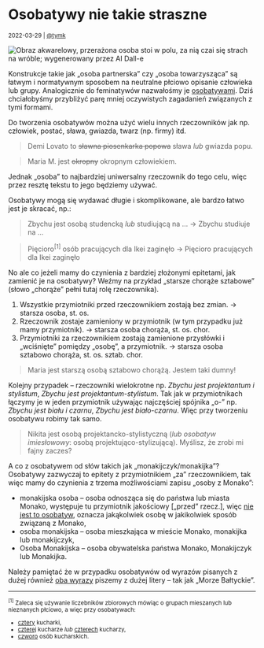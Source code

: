 # Osobatywy nie takie straszne

<small>2022-03-29 | [@tymk](/@tymk)</small>

![Obraz akwarelowy, przerażona osoba stoi w polu, za nią czai się strach na wróble; wygenerowany przez AI Dall-e](/img-local/blog/dall-e-scarecrow.png)

Konstrukcje takie jak „osoba partnerska” czy „osoba towarzysząca”
są łatwym i normatywnym sposobem na neutralne płciowo opisanie człowieka lub grupy.
Analogicznie do feminatywów nazwałośmy je [osobatywami](/osobatywy).
Dziś chciałobyśmy przybliżyć parę mniej oczywistych zagadanień związanych z tymi formami.

Do tworzenia osobatywów można użyć wielu innych rzeczowników jak np. człowiek, postać, sława, gwiazda, twarz (np. firmy) itd.

> Demi Lovato to ~~sławna piosenkarka popowa~~ sława _lub_ gwiazda popu. 

> Maria M. jest ~~okropny~~ okropnym człowiekiem.
 
Jednak „osoba” to najbardziej uniwersalny rzeczownik do tego celu, więc przez resztę tekstu to jego będziemy używać.

Osobatywy mogą się wydawać długie i skomplikowane, ale bardzo łatwo jest je skracać, np.:

> Zbychu jest osobą studencką _lub_ studiującą na … → Zbychu studiuje na … 

> Pięcioro<sup>[1]</sup> osób pracujących dla Ikei zaginęło → Pięcioro pracujących dla Ikei zaginęło

No ale co jeżeli mamy do czynienia z bardziej złożonymi epitetami, jak zamienić je na osobatywy?
Weźmy na przykład „starsze chorąże sztabowe” (słowo „chorąże” pełni tutaj rolę rzeczownika).

1. Wszystkie przymiotniki przed rzeczownikiem zostają bez zmian. → starsza osoba, st. os.
2. Rzeczownik zostaje zamieniony w przymiotnik (w tym przypadku już mamy przymiotnik). → starsza osoba chorąża, st. os. chor.
3. Przymiotniki za rzeczownikiem zostają zamienione przysłówki i „wciśnięte” pomiędzy „osobę”, a przymiotnik. → starsza osoba sztabowo chorąża, st. os. sztab. chor.

> Maria jest starszą osobą sztabowo chorążą. Jestem taki dumny!

Kolejny przypadek – rzeczowniki wielokrotne np. _Zbychu jest projektantum i stylistum_, _Zbychu jest projektantum-stylistum_.
Tak jak w przymiotnikach łączymy je w jeden przymiotnik używając najczęściej spójnika „o-” np.
_Zbychu jest biału i czarnu_, _Zbychu jest biało-czarnu_.
Więc przy tworzeniu osobatywu robimy tak samo.

> Nikita jest osobą projektancko-stylistyczną (_lub osobatyw imiesłowowy_: osobą projektująco-stylizującą).
> Myślisz, że zrobi mi fajny zaczes?

A co z osobatywem od słów takich jak „monakijczyk/monakijka”?
Osobatywy zazwyczaj to epitety z przymiotnikiem „za” rzeczownikiem,
tak więc mamy do czynienia z trzema możliwościami zapisu „osoby z Monako”:
 - monakijska osoba – osoba odnosząca się do państwa lub miasta Monako, 
   występuje tu przymiotnik jakościowy [„przed” rzecz.], więc <u>nie jest to osobatyw</u>,
  oznacza jakąkolwiek osobę w jakikolwiek sposób związaną z Monako,
 - osoba monakijska – osoba mieszkająca w mieście Monako, monakijka lub monakijczyk,
 - Osoba Monakijska – osoba obywatelska państwa Monako, Monakijczyk lub Monakijka.

Należy pamiętać że w przypadku osobatywów od wyrazów pisanych z dużej również <u>oba wyrazy</u>
piszemy z dużej litery – tak jak „Morze Bałtyckie”.

<hr/>
<small>
<sup>[1]</sup> Zaleca się używanie liczebników zbiorowych mówiąc o grupach mieszanych lub nieznanych płciowo, a więc przy osobatywach:
<ul>
    <li><u>cztery</u> kucharki,</li>
    <li><u>czterej</u> kucharze <em>lub</em> <u>czterech</u> kucharzy,</li>
    <li><u>czworo</u> osób kucharskich.</li>
</ul>
</small>
